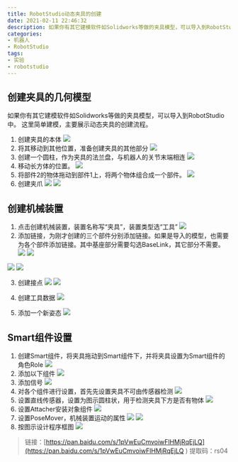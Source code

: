 ```yaml
---
title: RobotStudio动态夹具的创建
date: 2021-02-11 22:46:32
description: 如果你有其它建模软件如Solidworks等做的夹具模型，可以导入到RobotStudio中。这里简单建模，主要展示动态夹具的创建流程。
categories:
- 机器人
- RobotStudio
tags:
- 实验
- robotstudio
---
```


## 创建夹具的几何模型
如果你有其它建模软件如Solidworks等做的夹具模型，可以导入到RobotStudio中。
这里简单建模，主要展示动态夹具的创建流程。
1. 创建夹具的本体
![](https://gitee.com/huffiema/pictures/raw/master/image/202112231601044-robotstudio-clamp-1.png)
2. 将其移动到其他位置，准备创建夹具的其他部分
![](https://gitee.com/huffiema/pictures/raw/master/image/202112231601381-robotstudio-clamp-2.png)
3. 创建一个圆柱，作为夹具的法兰盘，与机器人的关节末端相连
![](https://gitee.com/huffiema/pictures/raw/master/image/202112231602589-robotstudio-clamp-3.png)
4. 移动长方体的位置。
![](https://gitee.com/huffiema/pictures/raw/master/image/202112231602622-robotstudio-clamp-4.png)
5. 将部件2的物体拖动到部件1上，将两个物体组合成一个部件。
![](https://gitee.com/huffiema/pictures/raw/master/image/202112231602868-robotstudio-clamp-5.png)
6. 创建夹爪
![](https://gitee.com/huffiema/pictures/raw/master/image/202112231603355-robotstudio-clamp-6.png)
![](https://gitee.com/huffiema/pictures/raw/master/image/202112231603512-robotstudio-clamp-7.png)
## 创建机械装置
1. 点击创建机械装置，装置名称写“夹具”，装置类型选“工具”
![](https://gitee.com/huffiema/pictures/raw/master/image/202112231603327-robotstudio-clamp-8.png)
2. 添加链接，为刚才创建的三个部件分别添加链接。如果是导入的模型，也需要为各个部件添加链接。其中基座部分需要勾选BaseLink，其它部分不需要。
![](https://gitee.com/huffiema/pictures/raw/master/image/202112231603495-robotstudio-clamp-9.png)
![](https://gitee.com/huffiema/pictures/raw/master/image/202112231604636-robotstudio-clamp-10.png)

![](https://gitee.com/huffiema/pictures/raw/master/image/202112231604182-robotstudio-clamp-11.png)
![](https://gitee.com/huffiema/pictures/raw/master/image/202112231604040-robotstudio-clamp-12.png)

3. 创建接点
![](https://gitee.com/huffiema/pictures/raw/master/image/202112231604329-robotstudio-clamp-13.png)
![](https://gitee.com/huffiema/pictures/raw/master/image/202112231605794-robotstudio-clamp-14.png)

4. 创建工具数据
![](https://gitee.com/huffiema/pictures/raw/master/image/202112231605742-robotstudio-clamp-15.png)
5. 添加一个新姿态
![](https://gitee.com/huffiema/pictures/raw/master/image/202112231605535-robotstudio-clamp-16.png)
## Smart组件设置
1. 创建Smart组件，将夹具拖动到Smart组件下，并将夹具设置为Smart组件的角色Role
![](https://gitee.com/huffiema/pictures/raw/master/image/202112231605493-robotstudio-clamp-17.png)
2. 添加以下组件
![](https://gitee.com/huffiema/pictures/raw/master/image/202112231606527-robotstudio-clamp-18.png)
3. 添加信号
![](https://gitee.com/huffiema/pictures/raw/master/image/202112231606441-robotstudio-clamp-19.png)
4. 对各个组件进行设置，首先先设置夹具不可由传感器检测
![](https://gitee.com/huffiema/pictures/raw/master/image/202112231606430-robotstudio-clamp-20.png)
5. 设置直线传感器，设置为图示圆柱状，用于检测夹具下方是否有物体
![](https://gitee.com/huffiema/pictures/raw/master/image/202112231606894-robotstudio-clamp-21.png)
6. 设置Attacher安装对象组件
![](https://gitee.com/huffiema/pictures/raw/master/image/202112231607965-robotstudio-clamp-22.png)
7. 设置PoseMover，机械装置运动的属性
![](https://gitee.com/huffiema/pictures/raw/master/image/202112231607238-robotstudio-clamp-23.png)
![](https://gitee.com/huffiema/pictures/raw/master/image/202112231607713-robotstudio-clamp-24.png)
8. 按图示设计程序框图
![](https://gitee.com/huffiema/pictures/raw/master/image/202112231607859-robotstudio-clamp-25.png)
> 链接：[https://pan.baidu.com/s/1pVwEuCmvoiwFlHMjRqEjLQ](https://pan.baidu.com/s/1pVwEuCmvoiwFlHMjRqEjLQ ) 
> 提取码：rs04 